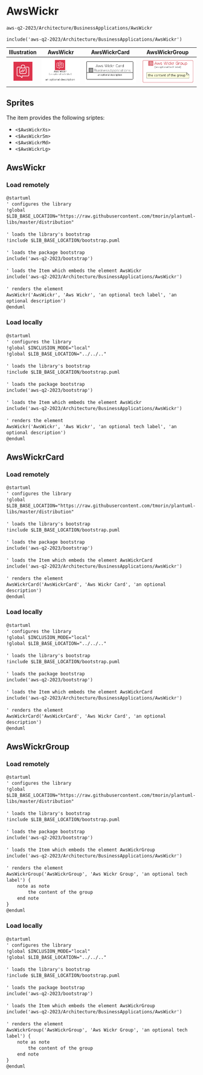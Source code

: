 # AwsWickr


```text
aws-q2-2023/Architecture/BusinessApplications/AwsWickr
```

```text
include('aws-q2-2023/Architecture/BusinessApplications/AwsWickr')
```



| Illustration | AwsWickr | AwsWickrCard | AwsWickrGroup |
| :---: | :---: | :---: | :---: |
| ![illustration for Illustration](../../../aws-q2-2023/Architecture/BusinessApplications/AwsWickr.png) | ![illustration for AwsWickr](../../../aws-q2-2023/Architecture/BusinessApplications/AwsWickr.Local.png) | ![illustration for AwsWickrCard](../../../aws-q2-2023/Architecture/BusinessApplications/AwsWickrCard.Local.png) | ![illustration for AwsWickrGroup](../../../aws-q2-2023/Architecture/BusinessApplications/AwsWickrGroup.Local.png) |



## Sprites
The item provides the following sriptes:

- `<$AwsWickrXs>`
- `<$AwsWickrSm>`
- `<$AwsWickrMd>`
- `<$AwsWickrLg>`





## AwsWickr

### Load remotely
```plantuml
@startuml
' configures the library
!global $LIB_BASE_LOCATION="https://raw.githubusercontent.com/tmorin/plantuml-libs/master/distribution"

' loads the library's bootstrap
!include $LIB_BASE_LOCATION/bootstrap.puml

' loads the package bootstrap
include('aws-q2-2023/bootstrap')

' loads the Item which embeds the element AwsWickr
include('aws-q2-2023/Architecture/BusinessApplications/AwsWickr')

' renders the element
AwsWickr('AwsWickr', 'Aws Wickr', 'an optional tech label', 'an optional description')
@enduml
```

### Load locally
```plantuml
@startuml
' configures the library
!global $INCLUSION_MODE="local"
!global $LIB_BASE_LOCATION="../../.."

' loads the library's bootstrap
!include $LIB_BASE_LOCATION/bootstrap.puml

' loads the package bootstrap
include('aws-q2-2023/bootstrap')

' loads the Item which embeds the element AwsWickr
include('aws-q2-2023/Architecture/BusinessApplications/AwsWickr')

' renders the element
AwsWickr('AwsWickr', 'Aws Wickr', 'an optional tech label', 'an optional description')
@enduml
```

## AwsWickrCard

### Load remotely
```plantuml
@startuml
' configures the library
!global $LIB_BASE_LOCATION="https://raw.githubusercontent.com/tmorin/plantuml-libs/master/distribution"

' loads the library's bootstrap
!include $LIB_BASE_LOCATION/bootstrap.puml

' loads the package bootstrap
include('aws-q2-2023/bootstrap')

' loads the Item which embeds the element AwsWickrCard
include('aws-q2-2023/Architecture/BusinessApplications/AwsWickr')

' renders the element
AwsWickrCard('AwsWickrCard', 'Aws Wickr Card', 'an optional description')
@enduml
```

### Load locally
```plantuml
@startuml
' configures the library
!global $INCLUSION_MODE="local"
!global $LIB_BASE_LOCATION="../../.."

' loads the library's bootstrap
!include $LIB_BASE_LOCATION/bootstrap.puml

' loads the package bootstrap
include('aws-q2-2023/bootstrap')

' loads the Item which embeds the element AwsWickrCard
include('aws-q2-2023/Architecture/BusinessApplications/AwsWickr')

' renders the element
AwsWickrCard('AwsWickrCard', 'Aws Wickr Card', 'an optional description')
@enduml
```

## AwsWickrGroup

### Load remotely
```plantuml
@startuml
' configures the library
!global $LIB_BASE_LOCATION="https://raw.githubusercontent.com/tmorin/plantuml-libs/master/distribution"

' loads the library's bootstrap
!include $LIB_BASE_LOCATION/bootstrap.puml

' loads the package bootstrap
include('aws-q2-2023/bootstrap')

' loads the Item which embeds the element AwsWickrGroup
include('aws-q2-2023/Architecture/BusinessApplications/AwsWickr')

' renders the element
AwsWickrGroup('AwsWickrGroup', 'Aws Wickr Group', 'an optional tech label') {
    note as note
        the content of the group
    end note
}
@enduml
```

### Load locally
```plantuml
@startuml
' configures the library
!global $INCLUSION_MODE="local"
!global $LIB_BASE_LOCATION="../../.."

' loads the library's bootstrap
!include $LIB_BASE_LOCATION/bootstrap.puml

' loads the package bootstrap
include('aws-q2-2023/bootstrap')

' loads the Item which embeds the element AwsWickrGroup
include('aws-q2-2023/Architecture/BusinessApplications/AwsWickr')

' renders the element
AwsWickrGroup('AwsWickrGroup', 'Aws Wickr Group', 'an optional tech label') {
    note as note
        the content of the group
    end note
}
@enduml
```

